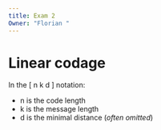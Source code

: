 ```yaml
---
title: Exam 2
Owner: "Florian "
---
```

# Linear codage
In the [ n k d ] notation:
- n is the code length
- k is the message length
- d is the minimal distance (_often omitted_)